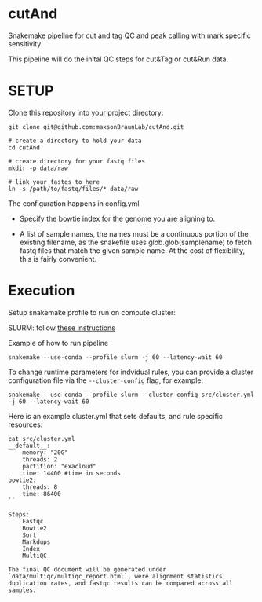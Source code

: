 # cutAnd
Snakemake pipeline for cut and tag QC and peak calling with mark specific sensitivity.

This pipeline will do the inital QC steps for cut&Tag or cut&Run data. 

# SETUP 

Clone this repository into your project directory:

```
git clone git@github.com:maxsonBraunLab/cutAnd.git

# create a directory to hold your data
cd cutAnd

# create directory for your fastq files
mkdir -p data/raw

# link your fastqs to here
ln -s /path/to/fastq/files/* data/raw

```

The configuration happens in config.yml 

 - Specify the bowtie index for the genome you are aligning to. 

 - A list of sample names, the names must be a continuous portion of the existing filename, as the snakefile uses glob.glob(samplename) to fetch fastq files that match the given sample name. At the cost of flexibility, this is fairly convenient. 

# Execution

Setup snakemake profile to run on compute cluster:

SLURM: follow [these instructions](https://github.com/Snakemake-Profiles/slurm)

Example of how to run pipeline

```
snakemake --use-conda --profile slurm -j 60 --latency-wait 60
```

To change runtime parameters for indvidual rules, you can provide a cluster configuration file via the `--cluster-config` flag, for example:

```
snakemake --use-conda --profile slurm --cluster-config src/cluster.yml -j 60 --latency-wait 60
```

Here is an example cluster.yml that sets defaults, and rule specific resources:

```
cat src/cluster.yml
__default__:
    memory: "20G"
    threads: 2
    partition: "exacloud"
    time: 14400 #time in seconds 
bowtie2:
    threads: 8
    time: 86400
``

Steps:
    Fastqc
    Bowtie2
    Sort
    Markdups
    Index
    MultiQC

The final QC document will be generated under `data/multiqc/multiqc_report.html`, were alignment statistics, duplication rates, and fastqc results can be compared across all samples.

